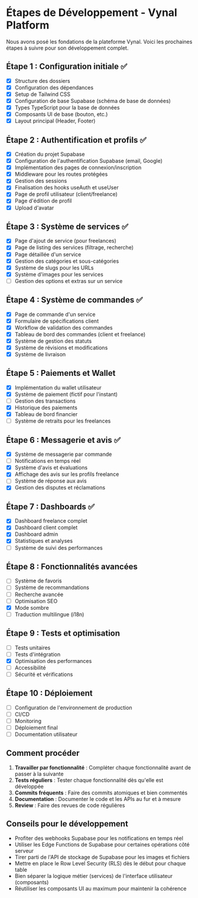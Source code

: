 # Étapes de Développement - Vynal Platform

Nous avons posé les fondations de la plateforme Vynal. Voici les prochaines étapes à suivre pour son développement complet.

## Étape 1 : Configuration initiale ✅

- [x] Structure des dossiers
- [x] Configuration des dépendances
- [x] Setup de Tailwind CSS
- [x] Configuration de base Supabase (schéma de base de données)
- [x] Types TypeScript pour la base de données
- [x] Composants UI de base (bouton, etc.)
- [x] Layout principal (Header, Footer)

## Étape 2 : Authentification et profils ✅

- [x] Création du projet Supabase
- [x] Configuration de l'authentification Supabase (email, Google)
- [x] Implémentation des pages de connexion/inscription
- [x] Middleware pour les routes protégées
- [x] Gestion des sessions
- [x] Finalisation des hooks useAuth et useUser
- [x] Page de profil utilisateur (client/freelance)
- [x] Page d'édition de profil
- [x] Upload d'avatar

## Étape 3 : Système de services ✅

- [x] Page d'ajout de service (pour freelances)
- [x] Page de listing des services (filtrage, recherche)
- [x] Page détaillée d'un service
- [x] Gestion des catégories et sous-catégories
- [x] Système de slugs pour les URLs
- [x] Système d'images pour les services
- [ ] Gestion des options et extras sur un service

## Étape 4 : Système de commandes ✅

- [x] Page de commande d'un service
- [x] Formulaire de spécifications client
- [x] Workflow de validation des commandes
- [x] Tableau de bord des commandes (client et freelance)
- [x] Système de gestion des statuts
- [x] Système de révisions et modifications
- [x] Système de livraison

## Étape 5 : Paiements et Wallet

- [x] Implémentation du wallet utilisateur
- [x] Système de paiement (fictif pour l'instant)
- [ ] Gestion des transactions
- [x] Historique des paiements
- [x] Tableau de bord financier
- [ ] Système de retraits pour les freelances

## Étape 6 : Messagerie et avis ✅

- [x] Système de messagerie par commande
- [ ] Notifications en temps réel
- [x] Système d'avis et évaluations
- [x] Affichage des avis sur les profils freelance
- [ ] Système de réponse aux avis
- [x] Gestion des disputes et réclamations

## Étape 7 : Dashboards ✅

- [x] Dashboard freelance complet
- [x] Dashboard client complet
- [x] Dashboard admin
- [x] Statistiques et analyses
- [ ] Système de suivi des performances

## Étape 8 : Fonctionnalités avancées

- [ ] Système de favoris
- [ ] Système de recommandations
- [ ] Recherche avancée
- [ ] Optimisation SEO
- [x] Mode sombre
- [ ] Traduction multilingue (i18n)

## Étape 9 : Tests et optimisation

- [ ] Tests unitaires
- [ ] Tests d'intégration
- [x] Optimisation des performances
- [ ] Accessibilité
- [ ] Sécurité et vérifications

## Étape 10 : Déploiement

- [ ] Configuration de l'environnement de production
- [ ] CI/CD
- [ ] Monitoring
- [ ] Déploiement final
- [ ] Documentation utilisateur

## Comment procéder

1. **Travailler par fonctionnalité** : Compléter chaque fonctionnalité avant de passer à la suivante
2. **Tests réguliers** : Tester chaque fonctionnalité dès qu'elle est développée
3. **Commits fréquents** : Faire des commits atomiques et bien commentés
4. **Documentation** : Documenter le code et les APIs au fur et à mesure
5. **Review** : Faire des revues de code régulières

## Conseils pour le développement

- Profiter des webhooks Supabase pour les notifications en temps réel
- Utiliser les Edge Functions de Supabase pour certaines opérations côté serveur
- Tirer parti de l'API de stockage de Supabase pour les images et fichiers
- Mettre en place le Row Level Security (RLS) dès le début pour chaque table
- Bien séparer la logique métier (services) de l'interface utilisateur (composants)
- Réutiliser les composants UI au maximum pour maintenir la cohérence
